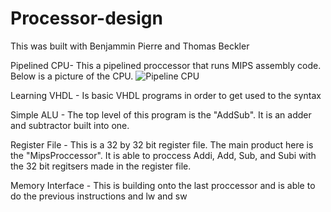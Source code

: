 # Processor-design
This was built with Benjammin Pierre and Thomas Beckler

Pipelined CPU- This a pipelined proccessor that runs MIPS assembly code. Below is a picture of the CPU.
![Pipeline CPU](https://drive.google.com/file/d/1JOudHVQJX6Qg6ZB94oAM_jL_5X7yMfHV/view?usp=sharing)

Learning VHDL - Is basic VHDL programs in order to get used to the syntax

Simple ALU - The top level of this program is the "AddSub". It is an adder and subtractor built into one.

Register File - This is a 32 by 32 bit register file. The main product here is the "MipsProccessor". It is able to proccess Addi, Add,
Sub, and Subi with the 32 bit regitsers made in the register file. 

Memory Interface - This is building onto the last proccessor and is able to do the previous instructions and lw and sw 
